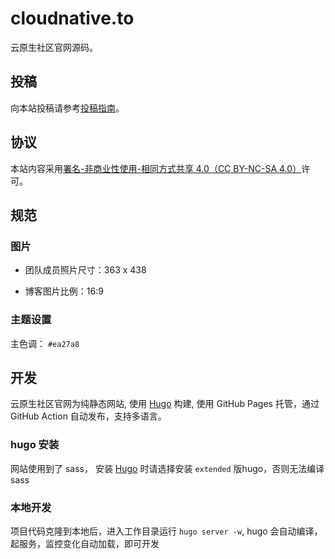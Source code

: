 # cloudnative.to

云原生社区官网源码。

## 投稿

向本站投稿请参考[投稿指南](https://cloudnative.to/contribute/)。

## 协议

本站内容采用[署名-非商业性使用-相同方式共享 4.0（CC BY-NC-SA 4.0）](https://creativecommons.org/licenses/by-nc-sa/4.0/deed.zh)许可。

## 规范

### 图片

- 团队成员照片尺寸：363 x 438

- 博客图片比例：16:9

### 主题设置

主色调： `#ea27a8`

## 开发

云原生社区官网为纯静态网站, 使用 [Hugo](!https://gohugo.io/) 构建, 使用 GitHub Pages 托管，通过 GitHub Action 自动发布，支持多语言。

### hugo 安装

网站使用到了 sass， 安装 [Hugo](!https://gohugo.io/getting-started/installing/) 时请选择安装 `extended` 版hugo，否则无法编译sass

### 本地开发

项目代码克隆到本地后，进入工作目录运行 `hugo server -w`, hugo 会自动编译，起服务，监控变化自动加载，即可开发
